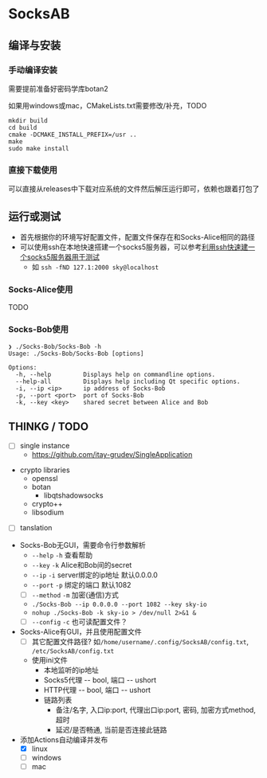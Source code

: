 # SocksAB

## 编译与安装

### 手动编译安装

需要提前准备好密码学库botan2

如果用windows或mac，CMakeLists.txt需要修改/补充，TODO

```shell
mkdir build
cd build
cmake -DCMAKE_INSTALL_PREFIX=/usr ..
make
sudo make install
```

### 直接下载使用

可以直接从releases中下载对应系统的文件然后解压运行即可，依赖也跟着打包了

## 运行或测试

* 首先根据你的环境写好配置文件，配置文件保存在和Socks-Alice相同的路径
* 可以使用ssh在本地快速搭建一个socks5服务器，可以参考[利用ssh快速建一个socks5服务器用于测试](https://www.jianshu.com/p/1f34f944b081)
  * 如 `ssh -fND 127.1:2000 sky@localhost`

### Socks-Alice使用

TODO

### Socks-Bob使用

```shell
❯ ./Socks-Bob/Socks-Bob -h
Usage: ./Socks-Bob/Socks-Bob [options]

Options:
  -h, --help         Displays help on commandline options.
  --help-all         Displays help including Qt specific options.
  -i, --ip <ip>      ip address of Socks-Bob
  -p, --port <port>  port of Socks-Bob
  -k, --key <key>    shared secret between Alice and Bob
```

## THINKG / TODO

* [ ] single instance
  * https://github.com/itay-grudev/SingleApplication
* crypto libraries
  * openssl
  * botan
    * libqtshadowsocks
  * crypto++
  * libsodium
* [ ] tanslation
* Socks-Bob无GUI，需要命令行参数解析
  * `--help` `-h` 查看帮助
  * `--key` `-k` Alice和Bob间的secret
  * `--ip` `-i` server绑定的ip地址 默认0.0.0.0
  * `--port` `-p` 绑定的端口 默认1082
  * [ ] `--method` `-m` 加密(通信)方式
  * `./Socks-Bob --ip 0.0.0.0 --port 1082 --key sky-io`
  * `nohup ./Socks-Bob -k sky-io > /dev/null 2>&1 &`
  * [ ] `--config` `-c` 也可读配置文件？
* Socks-Alice有GUI，并且使用配置文件
  * [ ] 其它配置文件路径? 如`/home/username/.config/SocksAB/config.txt`, `/etc/SocksAB/config.txt`
  * 使用ini文件
    * 本地监听的ip地址
    * Socks5代理 -- bool, 端口 -- ushort
    * HTTP代理 -- bool, 端口 -- ushort
    * 链路列表
      * 备注/名字, 入口ip:port, 代理出口ip:port, 密码, 加密方式method, 超时
      * 延迟/是否畅通, 当前是否连接此链路
* 添加Actions自动编译并发布
  * [x] linux
  * [ ] windows
  * [ ] mac
